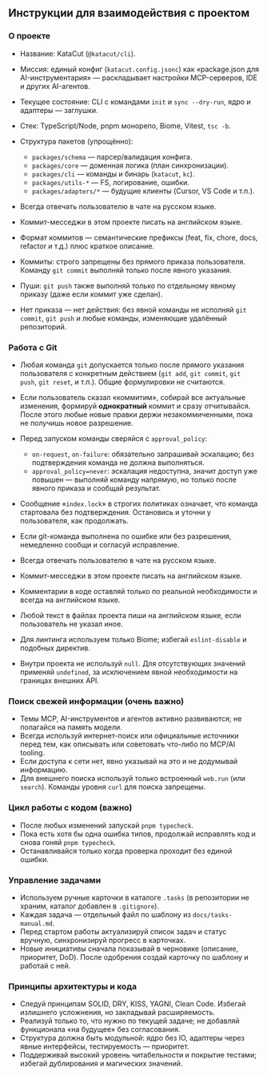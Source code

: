 
## Инструкции для взаимодействия с проектом

### О проекте
- Название: KataCut (`@katacut/cli`).
- Миссия: единый конфиг (`katacut.config.jsonc`) как «package.json для AI-инструментария» — раскладывает настройки MCP-серверов, IDE и других AI-агентов.
- Текущее состояние: CLI с командами `init` и `sync --dry-run`, ядро и адаптеры — заглушки.
- Стек: TypeScript/Node, pnpm монорепо, Biome, Vitest, `tsc -b`.
- Структура пакетов (упрощённо):
  - `packages/schema` — парсер/валидация конфига.
  - `packages/core` — доменная логика (план синхронизации).
  - `packages/cli` — команды и бинарь (`katacut`, `kc`).
  - `packages/utils-*` — FS, логирование, ошибки.
  - `packages/adapters/*` — будущие клиенты (Cursor, VS Code и т.п.).

- Всегда отвечать пользователю в чате на русском языке.
- Коммит-месседжи в этом проекте писать на английском языке.
- Формат коммитов — семантические префиксы (feat, fix, chore, docs, refactor и т.д.) плюс краткое описание.
- Коммиты: строго запрещены без прямого приказа пользователя. Команду `git commit` выполняй только после явного указания.
- Пуши: `git push` также выполняй только по отдельному явному приказу (даже если коммит уже сделан).
- Нет приказа — нет действия: без явной команды не исполняй `git commit`, `git push` и любые команды, изменяющие удалённый репозиторий.
### Работа с Git
- Любая команда `git` допускается только после прямого указания пользователя с конкретным действием (`git add`, `git commit`, `git push`, `git reset`, и т.п.). Общие формулировки не считаются.
- Если пользователь сказал «коммитим», собирай все актуальные изменения, формируй **однократный** коммит и сразу отчитывайся. После этого любые новые правки держи незакоммиченными, пока не получишь новое разрешение.
- Перед запуском команды сверяйся с `approval_policy`:
  - `on-request`, `on-failure`: обязательно запрашивай эскалацию; без подтверждения команда не должна выполняться.
  - `approval_policy=never`: эскалация недоступна, значит доступ уже повышен — выполняй команду напрямую, но только после явного приказа и сообщай результат.
- Сообщение «`index.lock`» в строгих политиках означает, что команда стартовала без подтверждения. Остановись и уточни у пользователя, как продолжать.
- Если git-команда выполнена по ошибке или без разрешения, немедленно сообщи и согласуй исправление.

- Всегда отвечать пользователю в чате на русском языке.
- Коммит-месседжи в этом проекте писать на английском языке.
- Комментарии в коде оставляй только по реальной необходимости и всегда на английском языке.
- Любой текст в файлах проекта пиши на английском языке, если пользователь не указал иное.
- Для линтинга используем только Biome; избегай `eslint-disable` и подобных директив.
- Внутри проекта не используй `null`. Для отсутствующих значений применяй `undefined`, за исключением явной необходимости на границах внешних API.

### Поиск свежей информации (очень важно)
- Темы MCP, AI-инструментов и агентов активно развиваются; не полагайся на память модели.
- Всегда используй интернет-поиск или официальные источники перед тем, как описывать или советовать что-либо по MCP/AI tooling.
- Если доступа к сети нет, явно указывай на это и не додумывай информацию.
- Для внешнего поиска используй только встроенный `web.run` (или `search`). Команды уровня `curl` для поиска запрещены.

### Цикл работы с кодом (важно)
- После любых изменений запускай `pnpm typecheck`.
- Пока есть хотя бы одна ошибка типов, продолжай исправлять код и снова гоняй `pnpm typecheck`.
- Останавливайся только когда проверка проходит без единой ошибки.

### Управление задачами
- Используем ручные карточки в каталоге `.tasks` (в репозитории не храним, каталог добавлен в `.gitignore`).
- Каждая задача — отдельный файл по шаблону из `docs/tasks-manual.md`.
- Перед стартом работы актуализируй список задач и статус вручную, синхронизируй прогресс в карточках.
- Новые инициативы сначала показывай в черновике (описание, приоритет, DoD). После одобрения создай карточку по шаблону и работай с ней.

### Принципы архитектуры и кода
- Следуй принципам SOLID, DRY, KISS, YAGNI, Clean Code. Избегай излишнего усложнения, но закладывай расширяемость.
- Реализуй только то, что нужно по текущей задаче; не добавляй функционала «на будущее» без согласования.
- Структура должна быть модульной: ядро без IO, адаптеры через явные интерфейсы, тестируемость — приоритет.
- Поддерживай высокий уровень читабельности и покрытие тестами; избегай дублирования и магических значений.
